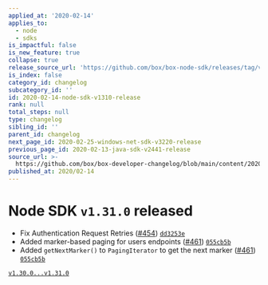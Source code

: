```yaml
---
applied_at: '2020-02-14'
applies_to:
  - node
  - sdks
is_impactful: false
is_new_feature: true
collapse: true
release_source_url: 'https://github.com/box/box-node-sdk/releases/tag/v1.31.0'
is_index: false
category_id: changelog
subcategory_id: ''
id: 2020-02-14-node-sdk-v1310-release
rank: null
total_steps: null
type: changelog
sibling_id: ''
parent_id: changelog
next_page_id: 2020-02-25-windows-net-sdk-v3220-release
previous_page_id: 2020-02-13-java-sdk-v2441-release
source_url: >-
  https://github.com/box/box-developer-changelog/blob/main/content/2020/02-14-node-sdk-v1310-release.md
published_at: 2020/02-14
---
```

# Node SDK `v1.31.0` released

- Fix Authentication Request Retries ([#454](https://github.com/box/box-node-sdk/pull/454)) [`dd3253e`](https://github.com/box/box-node-sdk/commit/dd3253e)
- Added marker-based paging for users endpoints ([#461](https://github.com/box/box-node-sdk/pull/461)) [`055cb5b`](https://github.com/box/box-node-sdk/commit/055cb5b)
- Added `getNextMarker()` to `PagingIterator` to get the next marker ([#461](https://github.com/box/box-node-sdk/pull/461)) [`055cb5b`](https://github.com/box/box-node-sdk/commit/055cb5b)

[`v1.30.0...v1.31.0`](https://github.com/box/box-node-sdk/compare/`v1.30.0...v1.31.0`)